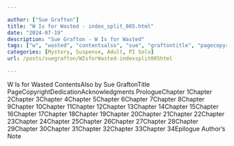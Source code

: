 ```yaml
---

author: ["Sue Grafton"]
title: "W Is for Wasted - index_split_005.html"
date: "2024-07-19"
description: "Sue Grafton - W Is for Wasted"
tags: ["w", "wasted", "contentsalso", "sue", "graftontitle", "pagecopyrightdedicationacknowledgments", "prologuechapter", "author", "note"]
categories: [Mystery, Suspense, Adult, PI Solo]
url: /posts/suegrafton/WIsforWasted-indexsplit005html

---
```



W Is for Wasted
ContentsAlso by Sue GraftonTitle PageCopyrightDedicationAcknowledgments PrologueChapter 1Chapter 2Chapter 3Chapter 4Chapter 5Chapter 6Chapter 7Chapter 8Chapter 9Chapter 10Chapter 11Chapter 12Chapter 13Chapter 14Chapter 15Chapter 16Chapter 17Chapter 18Chapter 19Chapter 20Chapter 21Chapter 22Chapter 23Chapter 24Chapter 25Chapter 26Chapter 27Chapter 28Chapter 29Chapter 30Chapter 31Chapter 32Chapter 33Chapter 34Epilogue Author’s Note
